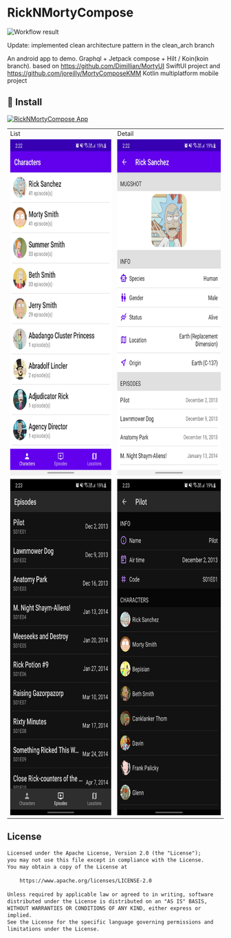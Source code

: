 # RickNMortyCompose

<!--- Replace <OWNER> with your Github Username and <REPOSITORY> with the name of your repository. -->
<!--- You can find both of these in the url bar when you open your repository in github. -->
![Workflow result](https://github.com/a914-gowtham/android-template-compose/workflows/Android%20CI/badge.svg)

Update: implemented clean architecture pattern in the clean_arch branch

An android app to demo. Graphql + Jetpack compose + Hilt / Koin(koin branch). 
based on https://github.com/Dimillian/MortyUI SwiftUI project and https://github.com/joreilly/MortyComposeKMM Kotlin multiplatform mobile project

## 📱 Install

[![RickNMortyCompose App](https://img.shields.io/badge/RickNMortyCompose-APK-blue.svg?style=for-the-badge&logo=android)](https://github.com/a914-gowtham/RickNMortyCompose/releases/tag/v1.0.0)

<table>
  <tr>
    <td>List</td>
    <td>Detail</td>
  </tr>
  <tr>
    <td><img src="arts/light_1.jpg" width="360" height="780" scale="0.5"></td>
    <td><img src="arts/light_2.jpg" width="360" height="780" scale="0.5"></td>
  </tr>
    <tr>
    <td><img src="arts/dark_1.jpg" width="360" height="780" scale="0.5" ></td>
    <td><img src="arts/dark_2.jpg" width="360" height="780" scale="0.5"></td>
  </tr>
 </table>

## License
```
Licensed under the Apache License, Version 2.0 (the "License");
you may not use this file except in compliance with the License.
You may obtain a copy of the License at

    https://www.apache.org/licenses/LICENSE-2.0

Unless required by applicable law or agreed to in writing, software
distributed under the License is distributed on an "AS IS" BASIS,
WITHOUT WARRANTIES OR CONDITIONS OF ANY KIND, either express or implied.
See the License for the specific language governing permissions and
limitations under the License.
```
